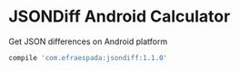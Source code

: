 # JSONDiff Android Calculator

Get JSON differences on Android platform
```groovy
compile 'com.efraespada:jsondiff:1.1.0'
```

